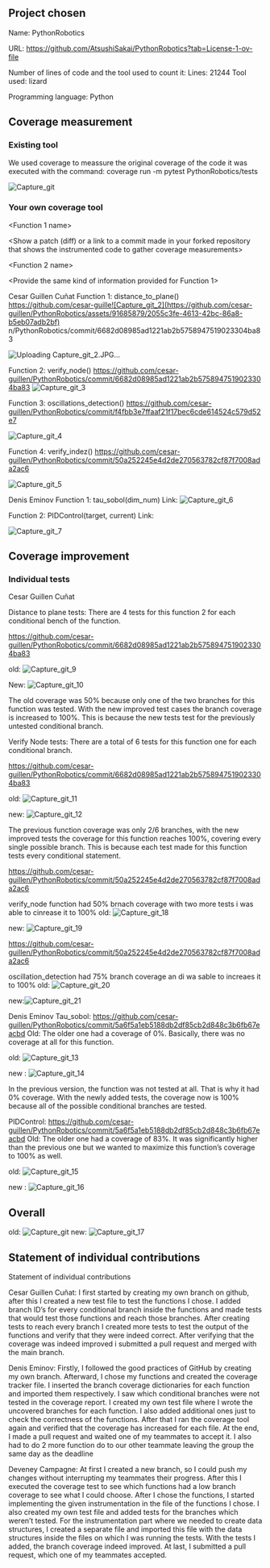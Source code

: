 
## Project chosen

Name: PythonRobotics

URL: https://github.com/AtsushiSakai/PythonRobotics?tab=License-1-ov-file

Number of lines of code and the tool used to count it: 
Lines: 21244
Tool used: lizard 

Programming language: Python


## Coverage measurement

### Existing tool

We used coverage to meassure the original coverage of the code it was executed with the command: coverage run -m pytest PythonRobotics/tests

<Show the coverage results provided by the existing tool with a screenshot>

![Capture_git](https://github.com/cesar-guillen/PythonRobotics/assets/91685879/466f6d16-4fc8-4ae0-aed9-fe755a5b8c2f)


### Your own coverage tool

<The following is supposed to be repeated for each group member>

<Group member name>

<Function 1 name>

<Show a patch (diff) or a link to a commit made in your forked repository that shows the instrumented code to gather coverage measurements>

<Provide a screenshot of the coverage results output by the instrumentation>

<Function 2 name>

<Provide the same kind of information provided for Function 1>

Cesar Guillen Cuñat
Function 1: distance_to_plane()
https://github.com/cesar-guille![Capture_git_2](https://github.com/cesar-guillen/PythonRobotics/assets/91685879/2055c3fe-4613-42bc-86a8-b5eb07adb2bf)
n/PythonRobotics/commit/6682d08985ad1221ab2b5758947519023304ba83

![Uploading Capture_git_2.JPG…]()


Function 2: verify_node()
https://github.com/cesar-guillen/PythonRobotics/commit/6682d08985ad1221ab2b5758947519023304ba83
![Capture_git_3](https://github.com/cesar-guillen/PythonRobotics/assets/91685879/9c25e276-e0d9-4133-a56f-f492806475fd)


Function 3: oscillations_detection()
https://github.com/cesar-guillen/PythonRobotics/commit/f4fbb3e7ffaaf21f17bec6cde614524c579d52e7

![Capture_git_4](https://github.com/cesar-guillen/PythonRobotics/assets/91685879/68e0fa32-4111-41b1-9759-3edfe71ee66a)


Function 4: verify_indez()
https://github.com/cesar-guillen/PythonRobotics/commit/50a252245e4d2de270563782cf87f7008ada2ac6

![Capture_git_5](https://github.com/cesar-guillen/PythonRobotics/assets/91685879/f424d681-8f6c-4e9e-937a-62484121ef43)


Denis Eminov
Function 1: tau_sobol(dim_num)
Link: 
![Capture_git_6](https://github.com/cesar-guillen/PythonRobotics/assets/91685879/88f12681-1950-461c-afc8-ed3ae0562a77)

Function 2: PIDControl(target, current)
Link:

![Capture_git_7](https://github.com/cesar-guillen/PythonRobotics/assets/91685879/9dc44990-eff8-46ba-84f2-5b335fc17d74)


## Coverage improvement

### Individual tests

Cesar Guillen Cuñat

Distance to plane tests: There are 4 tests for this function 2 for each conditional bench of the function.

https://github.com/cesar-guillen/PythonRobotics/commit/6682d08985ad1221ab2b5758947519023304ba83

old: ![Capture_git_9](https://github.com/cesar-guillen/PythonRobotics/assets/91685879/05840ea4-2e64-4ded-9455-8414044e41b8)

New: ![Capture_git_10](https://github.com/cesar-guillen/PythonRobotics/assets/91685879/304f59dc-a483-446c-a366-244ce875c2fa)

The old coverage was 50% because only one of the two branches for this function was tested. With the new improved test cases the branch coverage is increased to 100%. This is because the new tests test for the previously untested conditional branch. 

Verify Node tests: There are a total of 6 tests for this function one for each conditional branch. 

https://github.com/cesar-guillen/PythonRobotics/commit/6682d08985ad1221ab2b5758947519023304ba83

old: ![Capture_git_11](https://github.com/cesar-guillen/PythonRobotics/assets/91685879/a0e8ec3c-8077-44f6-9c1b-24bbe78b6a32)

new: ![Capture_git_12](https://github.com/cesar-guillen/PythonRobotics/assets/91685879/c273b06a-5f01-4549-a901-b44138270913)

The previous function coverage was only 2/6 branches, with the new improved tests the coverage for this function reaches 100%, covering every single possible branch. This is because each test made for this function tests every conditional statement. 

https://github.com/cesar-guillen/PythonRobotics/commit/50a252245e4d2de270563782cf87f7008ada2ac6

verify_node function had 50% brnach coverage with two more tests i was able to cinrease it to 100% 
old: ![Capture_git_18](https://github.com/cesar-guillen/PythonRobotics/assets/91685879/3b32777d-82d9-435d-97d3-70e376a4f82d)


new: ![Capture_git_19](https://github.com/cesar-guillen/PythonRobotics/assets/91685879/5722fee9-2e1a-482d-8e77-21f4bfaa848c)


https://github.com/cesar-guillen/PythonRobotics/commit/50a252245e4d2de270563782cf87f7008ada2ac6


oscillation_detection had 75% branch coverage an di wa sable to increaes it to 100% 
old: ![Capture_git_20](https://github.com/cesar-guillen/PythonRobotics/assets/91685879/f71a927f-e7ca-4135-b92c-439425bdb3bf)


new:![Capture_git_21](https://github.com/cesar-guillen/PythonRobotics/assets/91685879/b97e61e1-7410-486e-923b-1e387c32c7db)


Denis Eminov
Tau_sobol:
https://github.com/cesar-guillen/PythonRobotics/commit/5a6f5a1eb5188db2df85cb2d848c3b6fb67eacbd
Old:
The older one had a coverage of 0%. Basically, there was no coverage at all for this function.

old: ![Capture_git_13](https://github.com/cesar-guillen/PythonRobotics/assets/91685879/d28732d3-78da-4461-b1c4-2186ec1b3e0b)

new : ![Capture_git_14](https://github.com/cesar-guillen/PythonRobotics/assets/91685879/10f24b4f-062f-4135-9262-05f881022a8f)

In the previous version, the function was not tested at all. That is why it had 0% coverage. With the newly added tests, the coverage now is 100% because all of the possible conditional branches are tested. 

PIDControl:
https://github.com/cesar-guillen/PythonRobotics/commit/5a6f5a1eb5188db2df85cb2d848c3b6fb67eacbd
Old:
The older one had a coverage of 83%. It was significantly higher than the previous one but we wanted to maximize this function’s coverage to 100% as well.

old: ![Capture_git_15](https://github.com/cesar-guillen/PythonRobotics/assets/91685879/3a6579f7-8e52-4b4e-b8c5-232db5bd0a60)

new : ![Capture_git_16](https://github.com/cesar-guillen/PythonRobotics/assets/91685879/266146f6-5867-40f0-bcb3-4125af2adfaa)


## Overall

old: ![Capture_git](https://github.com/cesar-guillen/PythonRobotics/assets/91685879/466f6d16-4fc8-4ae0-aed9-fe755a5b8c2f)
new: ![Capture_git_17](https://github.com/cesar-guillen/PythonRobotics/assets/91685879/815c959b-c6b9-412f-b8f8-e77b89d40819)


## Statement of individual contributions

Statement of individual contributions


Cesar Guillen Cuñat: I first started by creating my own branch on github, after this I created a new test file to test the functions I chose.  I added branch ID’s for every conditional branch inside the functions and made tests that would test those functions and reach those branches. After creating tests to reach every branch I created more tests to test the output of the functions and verify that they were indeed correct. After verifying that the coverage was indeed improved i submitted a pull request and merged with the main branch. 

Denis Eminov: Firstly, I followed the good practices of GitHub by creating my own branch. Afterward, I chose my functions and created the coverage tracker file. I inserted the branch coverage dictionaries for each function and imported them respectively. I saw which conditional branches were not tested in the coverage report. I created my own test file where I wrote the uncovered branches for each function. I also added additional ones just to check the correctness of the functions. After that I ran the coverage tool again and verified that the coverage has increased for each file. At the end, I made a pull request and waited one of my teammates to accept it. I also had to do 2 more function do to our other teammate leaving the group the same day as the deadline

Deveney Campagne: At first I created a new branch, so I could push my changes without interrupting my teammates their progress. After this I executed the coverage test to see which functions had a low branch coverage to see what I could choose. After I chose the functions, I started implementing the given instrumentation in the file of the functions I chose. I also created my own test file and added tests for the branches which weren’t tested. For the instrumentation part where we needed to create data structures, I created a separate file and imported this file with the data structures inside the files on which I was running the tests. With the tests I added, the branch coverage indeed improved. At last, I submitted a pull request, which one of my teammates accepted.

